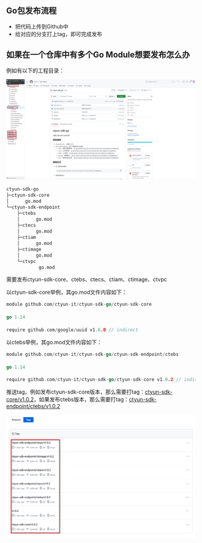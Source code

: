 ## Go包发布流程

- 把代码上传到Github中
- 给对应的分支打上tag，即可完成发布



## 如果在一个仓库中有多个Go Module想要发布怎么办

例如有以下的工程目录：

![Go包发布1](../images/Go包发布1.png)

```
ctyun-sdk-go
├─ctyun-sdk-core
│      go.mod
└─ctyun-sdk-endpoint
    ├─ctebs
    │      go.mod
    ├─ctecs
    │      go.mod
    ├─ctiam
    │      go.mod
    ├─ctimage
    │      go.mod
    └─ctvpc
            go.mod
```

需要发布ctyun-sdk-core、ctebs、ctecs、ctiam、ctimage、ctvpc

以ctyun-sdk-core举例，其go.mod文件内容如下：

```go
module github.com/ctyun-it/ctyun-sdk-go/ctyun-sdk-core

go 1.14

require github.com/google/uuid v1.6.0 // indirect
```

以ctebs举例，其go.mod文件内容如下：

```go
module github.com/ctyun-it/ctyun-sdk-go/ctyun-sdk-endpoint/ctebs

go 1.14

require github.com/ctyun-it/ctyun-sdk-go/ctyun-sdk-core v1.0.2 // indirect
```

推送tag，例如发布ctyun-sdk-core版本，那么需要打tag：[ctyun-sdk-core/v1.0.2](https://github.com/ctyun-it/ctyun-sdk-go/releases/tag/ctyun-sdk-core%2Fv1.0.2)，如果发布ctebs版本，那么需要打tag：[ctyun-sdk-endpoint/ctebs/v1.0.2](https://github.com/ctyun-it/ctyun-sdk-go/releases/tag/ctyun-sdk-endpoint%2Fctebs%2Fv1.0.2)

![Go包发布2](../images/Go包发布2.png)
